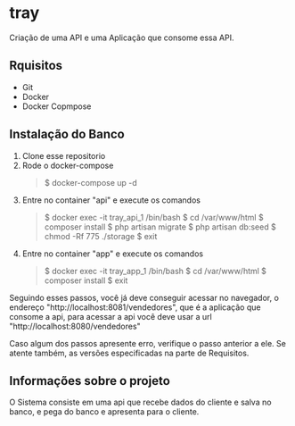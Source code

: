 # tray
Criação de uma API e uma Aplicação que consome essa API.

## Rquisitos
* Git
* Docker
* Docker Copmpose

## Instalação do Banco
1. Clone esse repositorio
2. Rode o docker-compose
   > $ docker-compose up -d
3. Entre no container "api" e execute os comandos
   > $ docker exec -it tray_api_1 /bin/bash
   > $ cd /var/www/html
   > $ composer install
   > $ php artisan migrate
   > $ php artisan db:seed
   > $ chmod -Rf  775 ./storage
   > $ exit
4. Entre no container "app" e execute os comandos
   > $ docker exec -it tray_app_1 /bin/bash
   > $ cd /var/www/html
   > $ composer install
   > $ exit

Seguindo esses passos, você já deve conseguir acessar no navegador, o endereço "http://localhost:8081/vendedores", que é a aplicação que consome a api, para acessar a api você deve usar a url "http://localhost:8080/vendedores"

Caso algum dos passos apresente erro, verifique o passo anterior a ele. Se atente também, as versões especificadas na parte de Requisitos.

## Informações sobre o projeto
O Sistema consiste em uma api que recebe dados do cliente e salva no banco, e pega do banco e apresenta para o cliente.